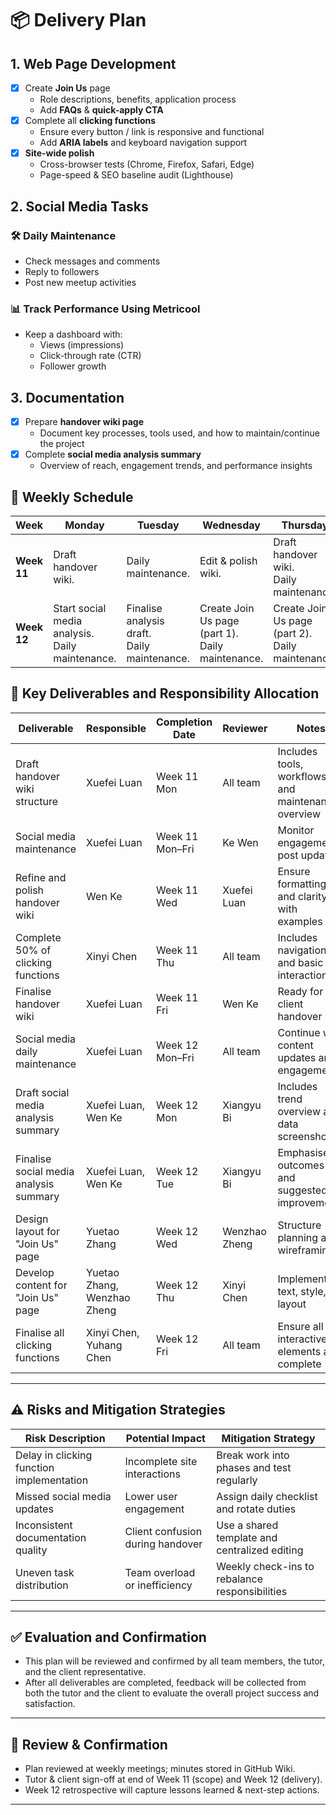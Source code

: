 # 📦 Delivery Plan

## 1. Web Page Development
- [x] Create **Join Us** page  
  - Role descriptions, benefits, application process  
  - Add **FAQs** & **quick-apply CTA**   
- [x] Complete all **clicking functions**  
  - Ensure every button / link is responsive and functional  
  - Add **ARIA labels** and keyboard navigation support
- [x] **Site-wide polish**  
  - Cross-browser tests (Chrome, Firefox, Safari, Edge)  
  - Page-speed & SEO baseline audit (Lighthouse) 

## 2. Social Media Tasks

### 🛠️ Daily Maintenance
- Check messages and comments
- Reply to followers
- Post new meetup activities 

### 📊 Track Performance Using Metricool
- Keep a dashboard with:
  - Views (impressions)
  - Click-through rate (CTR)
  - Follower growth

## 3. Documentation
- [x] Prepare **handover wiki page**  
  - Document key processes, tools used, and how to maintain/continue the project  
- [x] Complete **social media analysis summary**  
  - Overview of reach, engagement trends, and performance insights  


## 📅 Weekly Schedule

| Week       | Monday                | Tuesday                | Wednesday               | Thursday                 | Friday                    |
|------------|------------------------|-------------------------|--------------------------|---------------------------|----------------------------|
| **Week 11** | Draft handover wiki.   | Daily maintenance.| Edit & polish wiki.       | Draft handover wiki. <br>Daily maintenance. | Finalise wiki. <br>Daily maintenance. |
| **Week 12** | Start social media analysis.<br>Daily maintenance. | Finalise analysis draft.<br>Daily maintenance. | Create Join Us page (part 1).<br>Daily maintenance. | Create Join Us page (part 2).<br>Daily maintenance. | Finalise all clicking functions. <br>Daily maintenance.|


## 📌 Key Deliverables and Responsibility Allocation

| Deliverable | Responsible | Completion Date | Reviewer | Notes |
|-------------|-------------|------------------|----------|-------|
| Draft handover wiki structure | Xuefei Luan | Week 11 Mon | All team | Includes tools, workflows, and maintenance overview |
| Social media maintenance | Xuefei Luan | Week 11 Mon–Fri | Ke Wen | Monitor engagement, post updates |
| Refine and polish handover wiki | Wen Ke | Week 11 Wed | Xuefei Luan | Ensure formatting and clarity with examples |
| Complete 50% of clicking functions | Xinyi Chen | Week 11 Thu | All team | Includes navigation and basic interactions |
| Finalise handover wiki | Xuefei Luan | Week 11 Fri | Wen Ke | Ready for client handover |
| Social media daily maintenance | Xuefei Luan | Week 12 Mon–Fri | All team | Continue with content updates and engagement |
| Draft social media analysis summary | Xuefei Luan, Wen Ke | Week 12 Mon | Xiangyu Bi | Includes trend overview and data screenshots |
| Finalise social media analysis summary | Xuefei Luan, Wen Ke| Week 12 Tue | Xiangyu Bi | Emphasise outcomes and suggested improvements |
| Design layout for "Join Us" page | Yuetao Zhang | Week 12 Wed | Wenzhao Zheng | Structure planning and wireframing |
| Develop content for "Join Us" page | Yuetao Zhang, Wenzhao Zheng | Week 12 Thu | Xinyi Chen | Implement text, style, layout |
| Finalise all clicking functions | Xinyi Chen, Yuhang Chen | Week 12 Fri | All team | Ensure all interactive elements are complete |

---

## ⚠️ Risks and Mitigation Strategies

| Risk Description | Potential Impact | Mitigation Strategy |
|------------------|------------------|----------------------|
| Delay in clicking function implementation | Incomplete site interactions | Break work into phases and test regularly |
| Missed social media updates | Lower user engagement | Assign daily checklist and rotate duties |
| Inconsistent documentation quality | Client confusion during handover | Use a shared template and centralized editing |
| Uneven task distribution | Team overload or inefficiency | Weekly check-ins to rebalance responsibilities |

---

## ✅ Evaluation and Confirmation

- This plan will be reviewed and confirmed by all team members, the tutor, and the client representative.
- After all deliverables are completed, feedback will be collected from both the tutor and the client to evaluate the overall project success and satisfaction.

---


## 🔄 Review & Confirmation
- Plan reviewed at weekly meetings; minutes stored in GitHub Wiki.  
- Tutor & client sign-off at end of Week 11 (scope) and Week 12 (delivery).  
- Week 12 retrospective will capture lessons learned & next-step actions.

---

